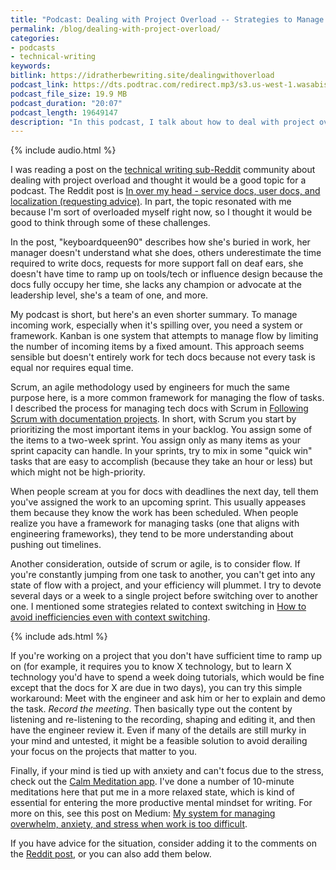 ```yaml
---
title: "Podcast: Dealing with Project Overload -- Strategies to Manage Overflowing Documentation Tasks"
permalink: /blog/dealing-with-project-overload/
categories:
- podcasts
- technical-writing
keywords:
bitlink: https://idratherbewriting.site/dealingwithoverload
podcast_link: https://dts.podtrac.com/redirect.mp3/s3.us-west-1.wasabisys.com/idbwmedia.com/podcasts/dealingwithoverload.mp3
podcast_file_size: 19.9 MB
podcast_duration: "20:07"
podcast_length: 19649147
description: "In this podcast, I talk about how to deal with project overload, specifically covering strategies to manage tasks. Scrum is one framework for dealing with project work by allowing you to limit the work you have before you in a more systematic way. I also explain the importance of focusing on a project to build up flow and momentum, without always context switching."
---
```


{% include audio.html %}

I was reading a post on the [technical writing sub-Reddit](https://www.reddit.com/r/technicalwriting/) community about dealing with project overload and thought it would be a good topic for a podcast. The Reddit post is [In over my head - service docs, user docs, and localization (requesting advice)](https://www.reddit.com/r/technicalwriting/comments/dcjmqt/in_over_my_head_service_docs_user_docs_and/). In part, the topic resonated with me because I'm sort of overloaded myself right now, so I thought it would be good to think through some of these challenges.

In the post, "keyboardqueen90" describes how she's buried in work, her manager doesn't understand what she does, others underestimate the time required to write docs, requests for more support fall on deaf ears, she doesn't have time to ramp up on tools/tech or influence design because the docs fully occupy her time, she lacks any champion or advocate at the leadership level, she's a team of one, and more.

My podcast is short, but here's an even shorter summary. To manage incoming work, especially when it's spilling over, you need a system or framework. Kanban is one system that attempts to manage flow by limiting the number of incoming items by a fixed amount. This approach seems sensible but doesn't entirely work for tech docs because not every task is equal nor requires equal time.

Scrum, an agile methodology used by engineers for much the same purpose here, is a more common framework for managing the flow of tasks. I described the process for managing tech docs with Scrum in [Following Scrum with documentation projects](/learnapidoc/pubapis_agile_scrum_for_docs.html). In short, with Scrum you start by prioritizing the most important items in your backlog. You assign some of the items to a two-week sprint. You assign only as many items as your sprint capacity can handle. In your sprints, try to mix in some "quick win" tasks that are easy to accomplish (because they take an hour or less) but which might not be high-priority.

When people scream at you for docs with deadlines the next day, tell them you've assigned the work to an upcoming sprint. This usually appeases them because they know the work has been scheduled. When people realize you have a framework for managing tasks (one that aligns with engineering frameworks), they tend to be more understanding about pushing out timelines.

Another consideration, outside of scrum or agile, is to consider flow. If you're constantly jumping from one task to another, you can't get into any state of flow with a project, and your efficiency will plummet. I try to devote several days or a week to a single project before switching over to another one. I mentioned some strategies related to context switching in [How to avoid inefficiencies even with context switching](/blog/avoid-inefficiencies-even-with-context-switching/).

{% include ads.html %}

If you're working on a project that you don't have sufficient time to ramp up on (for example, it requires you to know X technology, but to learn X technology you'd have to spend a week doing tutorials, which would be fine except that the docs for X are due in two days), you can try this simple workaround: Meet with the engineer and ask him or her to explain and demo the task. *Record the meeting*. Then basically type out the content by listening and re-listening to the recording, shaping and editing it, and then have the engineer review it. Even if many of the details are still murky in your mind and untested, it might be a feasible solution to avoid derailing your focus on the projects that matter to you.

Finally, if your mind is tied up with anxiety and can't focus due to the stress, check out the [Calm Meditation app](https://www.calm.com/). I've done a number of 10-minute meditations here that put me in a more relaxed state, which is kind of essential for entering the more productive mental mindset for writing. For more on this, see this post on Medium: [My system for managing overwhelm, anxiety, and stress when work is too difficult](https://medium.com/swlh/my-system-for-managing-overwhelm-anxiety-and-stress-when-work-is-too-difficult-801ba1c709c6).

If you have advice for the situation, consider adding it to the comments on the [Reddit post](https://www.reddit.com/r/technicalwriting/comments/dcjmqt/in_over_my_head_service_docs_user_docs_and/), or you can also add them below.
